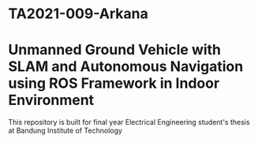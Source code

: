 # TA2021-009-Arkana
# Unmanned Ground Vehicle with SLAM and Autonomous Navigation using ROS Framework in Indoor Environment

This repository is built for final year Electrical Engineering student's thesis at Bandung Institute of Technology
